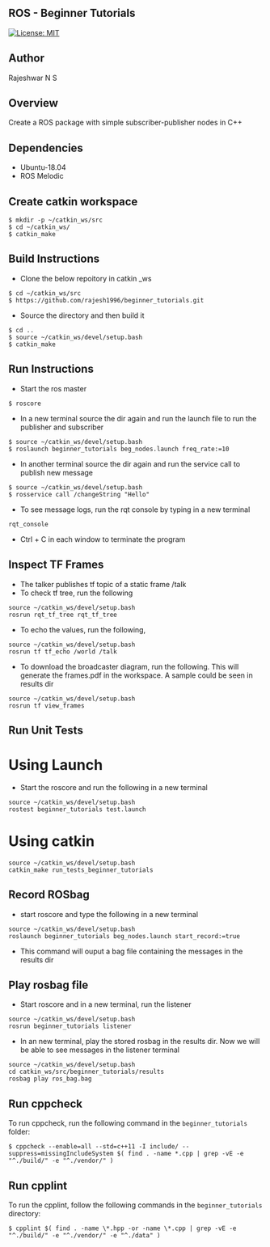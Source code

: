 ## ROS - Beginner Tutorials
[![License: MIT](https://img.shields.io/badge/License-MIT-blue.svg)](https://github.com/rajesh1996/beginner_tutorials/blob/master/LICENSE)

## Author
Rajeshwar N S

## Overview
Create a ROS package with simple subscriber-publisher nodes in C++

## Dependencies
* Ubuntu-18.04
* ROS Melodic

## Create catkin workspace
```
$ mkdir -p ~/catkin_ws/src
$ cd ~/catkin_ws/
$ catkin_make
```

## Build Instructions
* Clone the below repoitory in catkin _ws
```
$ cd ~/catkin_ws/src
$ https://github.com/rajesh1996/beginner_tutorials.git
```
* Source the directory and then build it
```
$ cd ..
$ source ~/catkin_ws/devel/setup.bash
$ catkin_make
```

## Run Instructions
* Start the ros master
```
$ roscore
```
* In a new terminal source the dir again and run the launch file to run the publisher and subscriber

```
$ source ~/catkin_ws/devel/setup.bash
$ roslaunch beginner_tutorials beg_nodes.launch freq_rate:=10

```
* In another terminal source the dir again and run the service call to publish new message 
```
$ source ~/catkin_ws/devel/setup.bash
$ rosservice call /changeString "Hello"

```
* To see message logs, run the rqt console by typing in a new terminal
```
rqt_console

```
* Ctrl + C in each window to terminate the program

## Inspect TF Frames
* The talker publishes tf topic of a static frame /talk
* To check tf tree, run the following
```
source ~/catkin_ws/devel/setup.bash
rosrun rqt_tf_tree rqt_tf_tree
```
* To echo the values, run the following,
```
source ~/catkin_ws/devel/setup.bash
rosrun tf tf_echo /world /talk
```
* To download the broadcaster diagram, run the following. This will generate the frames.pdf in the workspace. A sample could be seen in results dir
```
source ~/catkin_ws/devel/setup.bash
rosrun tf view_frames
```

## Run Unit Tests
# Using Launch
* Start the roscore and run the following in a new terminal
```
source ~/catkin_ws/devel/setup.bash
rostest beginner_tutorials test.launch
```
# Using catkin
```
source ~/catkin_ws/devel/setup.bash
catkin_make run_tests_beginner_tutorials
```

## Record ROSbag
* start roscore and type the following in a new terminal
```
source ~/catkin_ws/devel/setup.bash
roslaunch beginner_tutorials beg_nodes.launch start_record:=true
```
* This command will ouput a bag file containing the messages in the results dir

## Play rosbag file
* Start roscore and in a new terminal, run the listener
```
source ~/catkin_ws/devel/setup.bash
rosrun beginner_tutorials listener
```
* In an new terminal, play the stored rosbag in the results dir. Now we will be able to see messages in the listener terminal
```
source ~/catkin_ws/devel/setup.bash
cd catkin_ws/src/beginner_tutorials/results
rosbag play ros_bag.bag
```
## Run cppcheck
To run cppcheck, run the following command in the `beginner_tutorials` folder:
```
$ cppcheck --enable=all --std=c++11 -I include/ --suppress=missingIncludeSystem $( find . -name *.cpp | grep -vE -e "^./build/" -e "^./vendor/" )
```

## Run cpplint
To run the cpplint, follow the following commands in the `beginner_tutorials` directory:
```
$ cpplint $( find . -name \*.hpp -or -name \*.cpp | grep -vE -e "^./build/" -e "^./vendor/" -e "^./data" )
```




